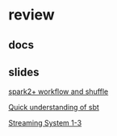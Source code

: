 # review

## docs


## slides
[spark2+ workflow and shuffle](https://yogyang.github.io/review/share/spark/)

[Quick understanding of sbt](https://yogyang.github.io/review/share/sbt/)

[Streaming System 1-3](https://yogyang.github.io/review/share/streaming_system_1_3/)
